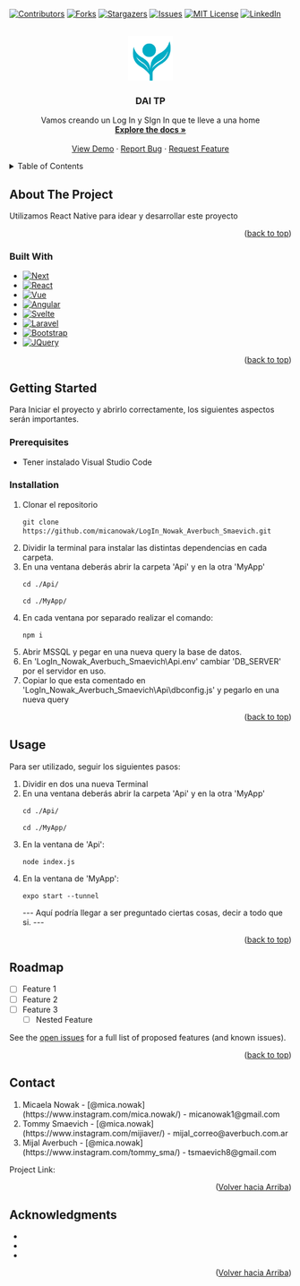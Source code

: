 <!-- Improved compatibility of back to top link: See: https://github.com/othneildrew/Best-README-Template/pull/73 -->
<a name="readme-top"></a>
<!--
*** Thanks for checking out the Best-README-Template. If you have a suggestion
*** that would make this better, please fork the repo and create a pull request
*** or simply open an issue with the tag "enhancement".
*** Don't forget to give the project a star!
*** Thanks again! Now go create something AMAZING! :D
-->



<!-- PROJECT SHIELDS -->
<!--
*** I'm using markdown "reference style" links for readability.
*** Reference links are enclosed in brackets [ ] instead of parentheses ( ).
*** See the bottom of this document for the declaration of the reference variables
*** for contributors-url, forks-url, etc. This is an optional, concise syntax you may use.
*** https://www.markdownguide.org/basic-syntax/#reference-style-links
-->
[![Contributors][contributors-shield]][contributors-url]
[![Forks][forks-shield]][forks-url]
[![Stargazers][stars-shield]][stars-url]
[![Issues][issues-shield]][issues-url]
[![MIT License][license-shield]][license-url]
[![LinkedIn][linkedin-shield]][linkedin-url]



<!-- PROJECT LOGO -->
<br />
<div align="center">
  <a href="https://github.com/micanowak/LogIn_Nowak_Averbuch_Smaevich.git">
    <img src="logo.png" alt="Logo" width="80" height="80">
  </a>

<h3 align="center">DAI TP</h3>

  <p align="center">
    Vamos creando un Log In y SIgn In que te lleve a una home
    <br />
    <a href="https://github.com/micanowak/LogIn_Nowak_Averbuch_Smaevich.git"><strong>Explore the docs »</strong></a>
    <br />
    <br />
    <a href="https://github.com/micanowak/LogIn_Nowak_Averbuch_Smaevich.git">View Demo</a>
    ·
    <a href="https://github.com/github_username/repo_name/issues">Report Bug</a>
    ·
    <a href="https://github.com/github_username/repo_name/issues">Request Feature</a>
  </p>
</div>



<!-- TABLE OF CONTENTS -->
<details>
  <summary>Table of Contents</summary>
  <ol>
    <li>
      <a href="#about-the-project">About The Project</a>
      <ul>
        <li><a href="#built-with">Built With</a></li>
      </ul>
    </li>
    <li>
      <a href="#getting-started">Getting Started</a>
      <ul>
        <li><a href="#prerequisites">Prerequisites</a></li>
        <li><a href="#installation">Installation</a></li>
      </ul>
    </li>
    <li><a href="#usage">Usage</a></li>
    <li><a href="#roadmap">Roadmap</a></li>
    <li><a href="#contributing">Contributing</a></li>
    <li><a href="#license">License</a></li>
    <li><a href="#contact">Contact</a></li>
    <li><a href="#acknowledgments">Acknowledgments</a></li>
  </ol>
</details>



<!-- ABOUT THE PROJECT -->
## About The Project

Utilizamos React Native para idear y desarrollar este proyecto

<p align="right">(<a href="#readme-top">back to top</a>)</p>



### Built With

* [![Next][Next.js]][Next-url]
* [![React][React.js]][React-url]
* [![Vue][Vue.js]][Vue-url]
* [![Angular][Angular.io]][Angular-url]
* [![Svelte][Svelte.dev]][Svelte-url]
* [![Laravel][Laravel.com]][Laravel-url]
* [![Bootstrap][Bootstrap.com]][Bootstrap-url]
* [![JQuery][JQuery.com]][JQuery-url]

<p align="right">(<a href="#readme-top">back to top</a>)</p>



<!-- GETTING STARTED -->
## Getting Started

Para Iniciar el proyecto y abrirlo correctamente, los siguientes aspectos serán importantes.

### Prerequisites

- Tener instalado Visual Studio Code

### Installation

1. Clonar el repositorio
   ```
   git clone https://github.com/micanowak/LogIn_Nowak_Averbuch_Smaevich.git
   ```
2. Dividir la terminal para instalar las distintas dependencias en cada carpeta. 
3. En una ventana deberás abrir la carpeta 'Api' y en la otra 'MyApp'
    ```
    cd ./Api/
    ```
    ```
    cd ./MyApp/
    ```
4. En cada ventana por separado realizar el comando:
    ```
    npm i
    ```
5. Abrir MSSQL y pegar en una nueva query la base de datos.
6. En 'LogIn_Nowak_Averbuch_Smaevich\Api\.env' cambiar 'DB_SERVER' por el servidor en uso.
7. Copiar lo que esta comentado en 'LogIn_Nowak_Averbuch_Smaevich\Api\dbconfig.js' y pegarlo en una nueva query

<p align="right">(<a href="#readme-top">back to top</a>)</p>



<!-- USAGE EXAMPLES -->
## Usage

Para ser utilizado, seguir los siguientes pasos:
1. Dividir en dos una nueva Terminal
2. En una ventana deberás abrir la carpeta 'Api' y en la otra 'MyApp'
    ```
    cd ./Api/
    ```
    ```
    cd ./MyApp/
    ```
3. En la ventana de 'Api':
    ```
    node index.js
    ```
4. En la ventana de 'MyApp':
    ```
    expo start --tunnel
    ```
    --- Aquí podría llegar a ser preguntado ciertas cosas, decir a todo que si. ---

<p align="right">(<a href="#readme-top">back to top</a>)</p>



<!-- ROADMAP -->
## Roadmap

- [ ] Feature 1
- [ ] Feature 2
- [ ] Feature 3
    - [ ] Nested Feature

See the [open issues](https://github.com/micanowak/LogIn_Nowak_Averbuch_Smaevich.git/issues) for a full list of proposed features (and known issues).

<p align="right">(<a href="#readme-top">back to top</a>)</p>


<!-- CONTACT -->
## Contact
<ol>
<li>Micaela Nowak - [@mica.nowak](https://www.instagram.com/mica.nowak/) - micanowak1@gmail.com </li>
<li>Tommy Smaevich - [@mica.nowak](https://www.instagram.com/mijiaver/) - mijal_correo@averbuch.com.ar </li>
<li>Mijal Averbuch - [@mica.nowak](https://www.instagram.com/tommy_sma/) - tsmaevich8@gmail.com </li>
</ol>

Project Link: [](https://github.com/micanowak/LogIn_Nowak_Averbuch_Smaevich.git)

<p align="right">(<a href="#readme-top">Volver hacia Arriba</a>)</p>



<!-- ACKNOWLEDGMENTS -->
## Acknowledgments

* []()
* []()
* []()

<p align="right">(<a href="#readme-top">Volver hacia Arriba</a>)</p>



<!-- MARKDOWN LINKS & IMAGES -->
<!-- https://www.markdownguide.org/basic-syntax/#reference-style-links -->
[contributors-shield]: https://img.shields.io/github/contributors/github_username/repo_name.svg?style=for-the-badge
[contributors-url]: https://github.com/github_username/repo_name/graphs/contributors
[forks-shield]: https://img.shields.io/github/forks/github_username/repo_name.svg?style=for-the-badge
[forks-url]: https://github.com/github_username/repo_name/network/members
[stars-shield]: https://img.shields.io/github/stars/github_username/repo_name.svg?style=for-the-badge
[stars-url]: https://github.com/github_username/repo_name/stargazers
[issues-shield]: https://img.shields.io/github/issues/github_username/repo_name.svg?style=for-the-badge
[issues-url]: https://github.com/github_username/repo_name/issues
[license-shield]: https://img.shields.io/github/license/github_username/repo_name.svg?style=for-the-badge
[license-url]: https://github.com/github_username/repo_name/blob/master/LICENSE.txt
[linkedin-shield]: https://img.shields.io/badge/-LinkedIn-black.svg?style=for-the-badge&logo=linkedin&colorB=555
[linkedin-url]: https://linkedin.com/in/linkedin_username
[product-screenshot]: images/screenshot.png
[Next.js]: https://img.shields.io/badge/next.js-000000?style=for-the-badge&logo=nextdotjs&logoColor=white
[Next-url]: https://nextjs.org/
[React.js]: https://img.shields.io/badge/React-20232A?style=for-the-badge&logo=react&logoColor=61DAFB
[React-url]: https://reactjs.org/
[Vue.js]: https://img.shields.io/badge/Vue.js-35495E?style=for-the-badge&logo=vuedotjs&logoColor=4FC08D
[Vue-url]: https://vuejs.org/
[Angular.io]: https://img.shields.io/badge/Angular-DD0031?style=for-the-badge&logo=angular&logoColor=white
[Angular-url]: https://angular.io/
[Svelte.dev]: https://img.shields.io/badge/Svelte-4A4A55?style=for-the-badge&logo=svelte&logoColor=FF3E00
[Svelte-url]: https://svelte.dev/
[Laravel.com]: https://img.shields.io/badge/Laravel-FF2D20?style=for-the-badge&logo=laravel&logoColor=white
[Laravel-url]: https://laravel.com
[Bootstrap.com]: https://img.shields.io/badge/Bootstrap-563D7C?style=for-the-badge&logo=bootstrap&logoColor=white
[Bootstrap-url]: https://getbootstrap.com
[JQuery.com]: https://img.shields.io/badge/jQuery-0769AD?style=for-the-badge&logo=jquery&logoColor=white
[JQuery-url]: https://jquery.com 